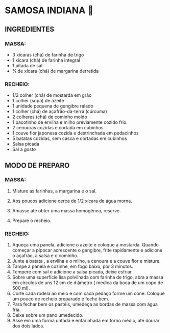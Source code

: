 # SAMOSA INDIANA 🥟



## INGREDIENTES

### MASSA:

- 3 xícaras (chá) de farinha de trigo
- 1 xícara (chá) de farinha integral
- 1 pitada de sal
- ¾ de xícara (chá) de margarina derretida

### RECHEIO:

- 1/2 colher (chá) de mostarda em grão
- 1 colher (sopa) de azeite
- 1 unidade pequena de gengibre ralado
- 1 colher (chá) de açafrão-da-terra (cúrcuma)
- 2 colheres (chá) de cominho moído
- 1 pacotinho de ervilha e milho previamente cozido frio.
- 2 cenouras cozidas e cortada em cubinhos
- 1 couve flor japonesa cozida e destrinchada em pedacinhos
- 5 batatas cozidas, sem casca e cortadas em cubinhos
- Salsa picada
- Sal a gosto



## MODO DE PREPARO

### MASSA:

1. Misture as farinhas, a margarina e o sal.

2. Aos poucos adicione cerca de 1/2 xícara de água morna.

3. Amasse até obter uma massa homogênea, reserve.

4. Prepare o recheio.

   

### RECHEIO:

1. Aqueça uma panela, adicione o azeite e coloque a mostarda. Quando começar a pipocar acrescente o gengibre, frite rapidamente e adicione o açafrão, a salsa e o cominho.
2. Junte a batata , a ervilha e o milho, a cenoura e a couve flor e misture.
3. Tampe a panela e cozinhe, em fogo baixo, por 3 minutos.
4. Tempere com sal e adicione a salsa picada, deixe esfriar.
5. Sobre uma superfície lisa polvilhada com farinha de trigo, abra a massa em círculos de uns 12 cm de diâmetro ( medica da boca de um copo de 500 ml).
6. Corte cada rodela ao meio e com cada pedaço forme um cone. Coloque um pouco de recheio preparado e feche bem.
7. Para fechar bem os pastéis, umedeça as bordas de massa com água fria.
8. Deixe sobre um pano umedecido.
9. Asse em uma forma untada e enfarinhada em forno médio, até dourar dos dois lados.